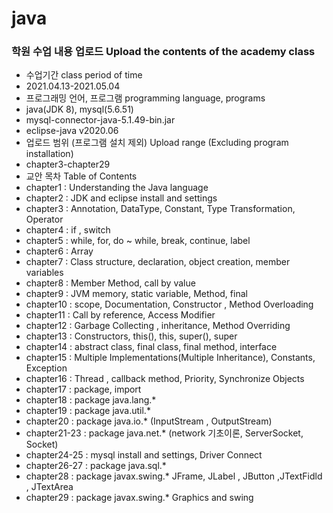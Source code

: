 # java  
### 학원 수업 내용 업로드 Upload the contents of the academy class   
* 수업기간 class period of time  
 * 2021.04.13-2021.05.04    
* 프로그래밍 언어, 프로그램  programming language, programs
 * java(JDK 8), mysql(5.6.51)
 * mysql-connector-java-5.1.49-bin.jar
 * eclipse-java v2020.06
* 업로드 범위 (프로그램 설치 제외) Upload range (Excluding program installation)  
 * chapter3-chapter29 
 * 교안 목차 Table of Contents  
  * chapter1 : Understanding the Java language
  * chapter2 : JDK and eclipse install and settings
  * chapter3 : Annotation, DataType, Constant, Type Transformation, Operator  
  * chapter4 : if , switch  
  * chapter5 : while, for, do ~ while, break, continue, label  
  * chapter6 : Array  
  * chapter7 : Class structure, declaration, object creation, member variables  
  * chapter8 : Member Method, call by value  
  * chapter9 : JVM memory, static variable, Method, final   
  * chapter10 : scope, Documentation, Constructor , Method Overloading  
  * chapter11 : Call by reference, Access Modifier  
  * chapter12 : Garbage Collecting , inheritance, Method Overriding  
  * chapter13 : Constructors, this(), this, super(), super  
  * chapter14 : abstract class, final class, final method, interface  
  * chapter15 : Multiple Implementations(Multiple Inheritance), Constants, Exception  
  * chapter16 : Thread , callback method, Priority, Synchronize Objects   
  * chapter17 : package, import  
  * chapter18 : package java.lang.*  
  * chapter19 : package java.util.*  
  * chapter20 : package java.io.* (InputStream , OutputStream)  
  * chapter21-23 : package java.net.* (network 기초이론, ServerSocket, Socket)  
  * chapter24-25 : mysql install and settings, Driver Connect  
  * chapter26-27 : package java.sql.*  
  * chapter28 : package javax.swing.* JFrame, JLabel , JButton ,JTextFidld , JTextArea  
  * chapter29 : package javax.swing.* Graphics and swing   
